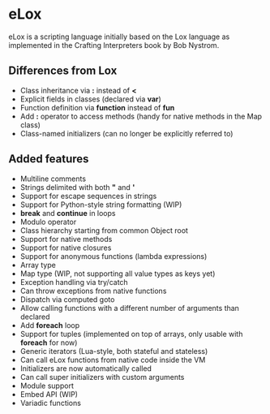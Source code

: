 eLox
====

eLox is a scripting language initially based on the Lox language as implemented in the Crafting Interpreters book by Bob Nystrom.

Differences from Lox
--------------------

* Class inheritance via **:** instead of **<**
* Explicit fields in classes (declared via **var**)
* Function definition via **function** instead of **fun**
* Add **:** operator to access methods (handy for native methods in the Map class)
* Class-named initializers (can no longer be explicitly referred to)

Added features
--------------

* Multiline comments
* Strings delimited with both **"** and **'**
* Support for escape sequences in strings
* Support for Python-style string formatting (WIP)
* **break** and **continue** in loops
* Modulo operator
* Class hierarchy starting from common Object root
* Support for native methods
* Support for native closures
* Support for anonymous functions (lambda expressions)
* Array type
* Map type (WIP, not supporting all value types as keys yet)
* Exception handling via try/catch
* Can throw exceptions from native functions
* Dispatch via computed goto
* Allow calling functions with a different number of arguments than declared
* Add **foreach** loop
* Support for tuples (implemented on top of arrays, only usable with **foreach** for now)
* Generic iterators (Lua-style, both stateful and stateless)
* Can call eLox functions from native code inside the VM
* Initializers are now automatically called
* Can call super initializers with custom arguments
* Module support
* Embed API (WIP)
* Variadic functions